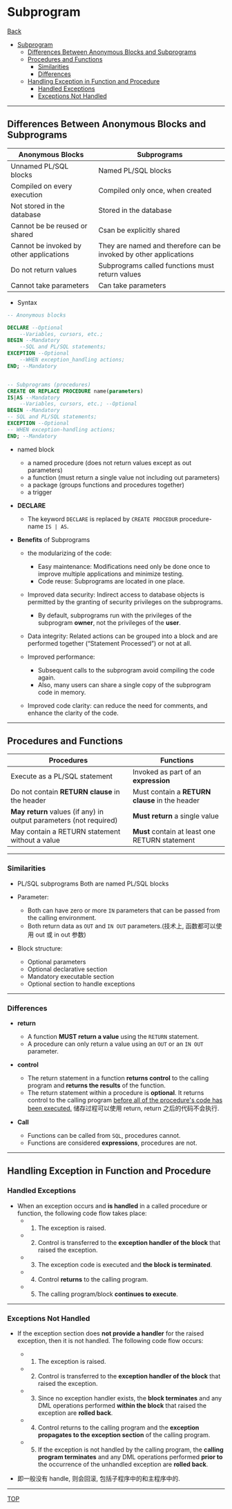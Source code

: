 # Subprogram

[Back](../index.md)

- [Subprogram](#subprogram)
  - [Differences Between Anonymous Blocks and Subprograms](#differences-between-anonymous-blocks-and-subprograms)
  - [Procedures and Functions](#procedures-and-functions)
    - [Similarities](#similarities)
    - [Differences](#differences)
  - [Handling Exception in Function and Procedure](#handling-exception-in-function-and-procedure)
    - [Handled Exceptions](#handled-exceptions)
    - [Exceptions Not Handled](#exceptions-not-handled)

---

## Differences Between Anonymous Blocks and Subprograms

| Anonymous Blocks                        | Subprograms                                                       |
| --------------------------------------- | ----------------------------------------------------------------- |
| Unnamed PL/SQL blocks                   | Named PL/SQL blocks                                               |
| Compiled on every execution             | Compiled only once, when created                                  |
| Not stored in the database              | Stored in the database                                            |
| Cannot be be reused or shared           | Csan be explicitly shared                                         |
| Cannot be invoked by other applications | They are named and therefore can be invoked by other applications |
| Do not return values                    | Subprograms called functions must return values                   |
| Cannot take parameters                  | Can take parameters                                               |

- Syntax

```sql
-- Anonymous blocks

DECLARE --Optional
    --Variables, cursors, etc.;
BEGIN --Mandatory
    --SQL and PL/SQL statements;
EXCEPTION --Optional
    --WHEN exception_handling actions;
END; --Mandatory


-- Subprograms (procedures)
CREATE OR REPLACE PROCEDURE name(parameters)
IS|AS --Mandatory
    --Variables, cursors, etc.; --Optional
BEGIN --Mandatory
-- SQL and PL/SQL statements;
EXCEPTION --Optional
-- WHEN exception-handling actions;
END; --Mandatory
```

- named block

  - a named procedure (does not return values except as out parameters)
  - a function (must return a single value not including out parameters)
  - a package (groups functions and procedures together)
  - a trigger

- **DECLARE**

  - The keyword `DECLARE` is replaced by `CREATE PROCEDUR` procedure-name `IS | AS`.

- **Benefits** of Subprograms

  - the modularizing of the code:

    - Easy maintenance: Modifications need only be done once to improve multiple applications and minimize testing.
    - Code reuse: Subprograms are located in one place.

  - Improved data security: Indirect access to database objects is permitted by the granting of security privileges on the subprograms.

    - By default, subprograms run with the privileges of the subprogram **owner**, not the privileges of the **user**.

  - Data integrity: Related actions can be grouped into a block and are performed together (“Statement Processed”) or not at all.

  - Improved performance:

    - Subsequent calls to the subprogram avoid compiling the code again.
    - Also, many users can share a single copy of the subprogram code in memory.

  - Improved code clarity: can reduce the need for comments, and enhance the clarity of the code.

---

## Procedures and Functions

| Procedures                                                         | Functions                                      |
| ------------------------------------------------------------------ | ---------------------------------------------- |
| Execute as a PL/SQL statement                                      | Invoked as part of an **expression**           |
| Do not contain **RETURN clause** in the header                     | Must contain a **RETURN clause** in the header |
| **May return** values (if any) in output parameters (not required) | **Must return** a single value                 |
| May contain a RETURN statement without a value                     | **Must** contain at least one RETURN statement |

---

### Similarities

- PL/SQL subprograms
  Both are named PL/SQL blocks

- Parameter:

  - Both can have zero or more `IN` parameters that can be passed from the calling environment.
  - Both return data as `OUT` and `IN OUT` parameters.(技术上, 函数都可以使用 out 或 in out 参数)

- Block structure:

  - Optional parameters
  - Optional declarative section
  - Mandatory executable section
  - Optional section to handle exceptions

---

### Differences

- **return**

  - A function **MUST return a value** using the `RETURN` statement.
  - A procedure can only return a value using an `OUT` or an `IN OUT` parameter.

- **control**

  - The return statement in a function **returns control** to the calling program and **returns the results** of the function.
  - The return statement within a procedure is **optional**. It returns control to the calling program <u>before all of the procedure's code has been executed.</u> 储存过程可以使用 return, return 之后的代码不会执行.

- **Call**
  - Functions can be called from `SQL`, procedures cannot.
  - Functions are considered **expressions**, procedures are not.

---

## Handling Exception in Function and Procedure

### Handled Exceptions

- When an exception occurs and **is handled** in a called procedure or function, the following code flow takes place:
  - 1. The exception is raised.
  - 2. Control is transferred to the **exception handler of the block** that raised the exception.
  - 3. The exception code is executed and **the block is terminated**.
  - 4. Control **returns** to the calling program.
  - 5. The calling program/block **continues to execute**.

---

### Exceptions Not Handled

- If the exception section does **not provide a handler** for the raised exception, then it is not handled. The following code flow occurs:

  - 1. The exception is raised.
  - 2. Control is transferred to the **exception handler of the block** that raised the exception.
  - 3. Since no exception handler exists, the **block terminates** and any DML operations performed **within the block** that raised the exception are **rolled back**.
  - 4. Control returns to the calling program and the **exception propagates to the exception section** of the calling program.
  - 5. If the exception is not handled by the calling program, the **calling program terminates** and any DML operations performed **prior to** the occurrence of the unhandled exception are **rolled back**.

- 即一般没有 handle, 则会回滚, 包括子程序中的和主程序中的.

---

[TOP](#subprogram)
